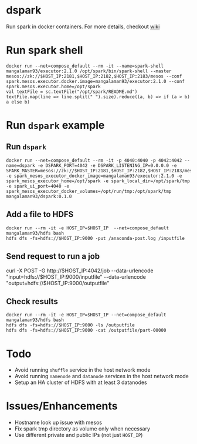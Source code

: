 # dspark
Run spark in docker containers. For more details, checkout [wiki](https://github.com/mangalaman93/dspark/wiki)

# Run spark shell
```
docker run --net=compose_default --rm -it --name=spark-shell mangalaman93/executor:2.1.0 /opt/spark/bin/spark-shell --master mesos://zk://$HOST_IP:2181,$HOST_IP:2182,$HOST_IP:2183/mesos --conf spark.mesos.executor.docker.image=mangalaman93/executor:2.1.0 --conf spark.mesos.executor.home=/opt/spark
val textFile = sc.textFile("/opt/spark/README.md")
textFile.map(line => line.split(" ").size).reduce((a, b) => if (a > b) a else b)
```

# Run `dspark` example
## Run `dspark`
```
docker run --net=compose_default --rm -it -p 4040:4040 -p 4042:4042 --name=dspark -e DSPARK_PORT=4042 -e DSPARK_LISTENING_IP=0.0.0.0 -e SPARK_MASTER=mesos://zk://$HOST_IP:2181,$HOST_IP:2182,$HOST_IP:2183/mesos -e spark_mesos_executor_docker_image=mangalaman93/executor:2.1.0 -e spark_mesos_executor_home=/opt/spark -e spark_local_dir=/opt/spark/tmp -e spark_ui_port=4040 -e spark_mesos_executor_docker_volumes=/opt/run/tmp:/opt/spark/tmp mangalaman93/dspark:0.1.0
```

## Add a file to HDFS
```
docker run --rm -it -e HOST_IP=$HOST_IP  --net=compose_default mangalaman93/hdfs bash
hdfs dfs -fs=hdfs://$HOST_IP:9000 -put /anaconda-post.log /inputfile
```

## Send request to run a job
curl -X POST -G http://$HOST_IP:4042/job --data-urlencode "input=hdfs://$HOST_IP:9000/inputfile" --data-urlencode "output=hdfs://$HOST_IP:9000/outputfile"

## Check results
```
docker run --rm -it -e HOST_IP=$HOST_IP --net=compose_default mangalaman93/hdfs bash
hdfs dfs -fs=hdfs://$HOST_IP:9000 -ls /outputfile
hdfs dfs -fs=hdfs://$HOST_IP:9000 -cat /outputfile/part-00000
```

# Todo
* Avoid running `shuffle` service in the host network mode
* Avoid running `namenode` and `datanode` services in the host network mode
* Setup an HA cluster of HDFS with at least 3 datanodes

# Issues/Enhancements
* Hostname look up issue with mesos
* Fix spark tmp directory as volume only when necessary
* Use different private and public IPs (not just `HOST_IP`)
